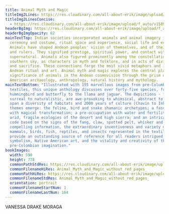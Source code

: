 ```yaml
---
title: Animal Myth and Magic
titleImg2Lines: https://res.cloudinary.com/all-about-erik/image/upload/f_auto/v1586992211/Publications/3.%20Animal%20Myth%20and%20Magic/animalmythmagic_-_cropped_fdlmnj.png
titleImg2LinesConcise:
  - https://res.cloudinary.com/all-about-erik/image/upload/f_auto/v1589409430/Publications/3.%20Animal%20Myth%20and%20Magic/animalmythmagic_-_cropped_concise_u77fo5.png
headerBgImg: https://res.cloudinary.com/all-about-erik/image/upload/f_auto/v1586898832/Publications/3.%20Animal%20Myth%20and%20Magic/banner-h061_zya2mk.jpg
headerBgImgOpacity: 62
mainTextTop: Indian societies incorporated animals and animal imagery into
  ceremony and costume, ritual space and experience, social life and economy.
  Animals have shaped Andean peoples' vision of themselves, and of their shamans
  and rulers. They signified prestige, spiritual power, and contact with the
  supernatural. Animals also figured prominently among the constellations of the
  southern sky, as characters in myth and folklore, and in acts of divination
  and sacrifice. These connections forge the most vivid metaphors and icons of
  Andean ritual and art. Animal myth and magic explores the central place and
  significance of animals in the Andean cosmovision through the prism of South
  American archaeology, anthropology, natural history and mythology.
mainTextBottom: "Illustrated with 155 marvellous images from pre-Columbian
  textiles, this unique anthology discusses over forty-five species, from the
  hummingbird and butterfly to the llama and jaguar. The depictions - from
  surreal to naturalistic, are awe-provoking to whimsical, abstract to totemic -
  span a diversity of habitats and 2000 years of culture (Chavin to Inka). Key
  themes emerge: the feline, bird and snake shamanic archetypes; a fascination
  with magical transformation; a pre-occupation with water and fertility in the
  arid, fragile ecologies of the desert and high sierra; and an intricate visual
  code based on the signs of the fang, claw, spotted pelt, whisker and wing. The
  compelling information, the extraordinary inventiveness and variety of
  mammals, birds, fish, reptiles, and insects represented in the textile art,
  provide an outstanding source of reference for all readers intrigued by animal
  symbolism, Native American art, and the vitality and creativity of the
  pre-Colombian imagination."
bookImages:
  width: 590
  height: 778
  commonPathStdRes: https://res.cloudinary.com/all-about-erik/image/upload/f_auto/Publications/3.%20Animal%20Myth%20and%20Magic/Book%20Images/FullScreen/
  commonFilenameHiRes: Animal_Myth_and_Magic_without_red_pages_
  commonPathHiRes: https://res.cloudinary.com/all-about-erik/image/upload/f_auto/Publications/3.%20Animal%20Myth%20and%20Magic/Book%20Images/Large%20File%20Size/
  commonFilenameStdRes: Animal_Myth_and_Magic_without_red_pages_
  orientation: portrait
  commonFilenameStartNum: 1
  commonFilenameLastNum: 164
---
```

VANESSA DRAKE MORAGA
